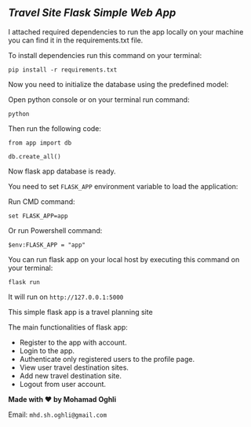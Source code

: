 ## _Travel Site Flask Simple Web App_

I attached required dependencies to run the app locally on your machine
you can find it in the requirements.txt file.

To install dependencies run this command on your terminal:

`pip install -r requirements.txt`

Now you need to initialize the database using the predefined model:

Open python console or on your terminal run command:

`python`

Then run the following code:

`from app import db`

`db.create_all()`

Now flask app database is ready.

You need to set `FLASK_APP` environment variable to load the application:

Run CMD command:

`set FLASK_APP=app`

Or run Powershell command:

`$env:FLASK_APP = "app"`

You can run flask app on your local host by executing this command on your terminal:

`flask run`

It will run on  `http://127.0.0.1:5000`

This simple flask app is a travel planning site 

The main functionalities of flask app:
* Register to the app with account.
* Login to the app.
* Authenticate only registered users to the profile page.
* View user travel destination sites.
* Add new travel destination site.
* Logout from user account.


**Made with ❤ by Mohamad Oghli**

Email:
`mhd.sh.oghli@gmail.com`